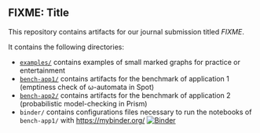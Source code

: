 FIXME: Title
------------

This repository contains artifacts for our journal submission titled *FIXME*.

It contains the following directories:
- [`examples/`](examples) contains examples of small marked graphs for practice or entertainment
- [`bench-app1/`](bench-app1) contains artifacts for the benchmark of application 1 (emptiness check of ω-automata in Spot)
- [`bench-app2/`](bench-app2) contains artifacts for the benchmark of application 2 (probabilistic model-checking in Prism)
- `binder/` contains configurations files necessary to run the notebooks of `bench-app1/` with https://mybinder.org/ [![Binder](https://mybinder.org/badge_logo.svg)](https://mybinder.org/v2/gh/adl/genem-exp2/master?urlpath=lab%2Ftree%2Fbench-app1&filepath=bench-app1)

